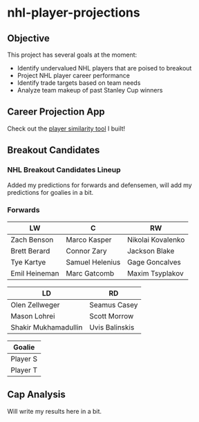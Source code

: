 # nhl-player-projections

## Objective
This project has several goals at the moment:

- Identify undervalued NHL players that are poised to breakout
- Project NHL player career performance
- Identify trade targets based on team needs
- Analyze team makeup of past Stanley Cup winners


## Career Projection App

Check out the [player similarity tool](https://rmahtab.github.io/nhl-player-projections/) I built!


## Breakout Candidates

### NHL Breakout Candidates Lineup

Added my predictions for forwards and defensemen, will add my predictions for goalies in a bit.

### Forwards

|       LW       |       C         |       RW          |
|----------------|-----------------|-------------------|
| Zach Benson    | Marco Kasper    | Nikolai Kovalenko |
| Brett Berard   | Connor Zary     | Jackson Blake     |
| Tye Kartye     | Samuel Helenius | Gage Goncalves    |
| Emil Heineman  | Marc Gatcomb    | Maxim Tsyplakov   |


| LD                     | RD                  | 
|------------------------|---------------------|
| Olen Zellweger         | Seamus Casey        |
| Mason Lohrei           | Scott Morrow        |
| Shakir Mukhamadullin   | Uvis Balinskis      |


| Goalie           |
|------------------|
| Player S         |
| Player T         |


## Cap Analysis

Will write my results here in a bit.



